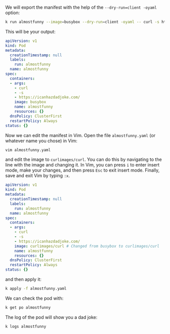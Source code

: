 We will export the manifest with the help of the `--dry-run=client -oyaml` option:

```bash
k run almostfunny --image=busybox --dry-run=client -oyaml -- curl -s https://icanhazdadjoke.com/ > almostfunny.yaml

```

This will be your output:

```yaml
apiVersion: v1
kind: Pod
metadata:
  creationTimestamp: null
  labels:
    run: almostfunny
  name: almostfunny
spec:
  containers:
  - args:
    - curl
    - -s
    - https://icanhazdadjoke.com/
    image: busybox
    name: almostfunny
    resources: {}
  dnsPolicy: ClusterFirst
  restartPolicy: Always
status: {}
```
Now we can edit the manifest in Vim. Open the file `almostfunny.yaml` (or whatever name you chose) in Vim:

```bash
vim almostfunny.yaml
```
and edit the image to `curlimages/curl`. You can do this by navigating to the line with the image and changing it. In Vim, you can press `i` to enter insert mode, make your changes, and then press `Esc` to exit insert mode. Finally, save and exit Vim by typing `:x`.

```yaml
apiVersion: v1
kind: Pod
metadata:
  creationTimestamp: null
  labels:
    run: almostfunny
  name: almostfunny
spec:
  containers:
  - args:
    - curl
    - -s
    - https://icanhazdadjoke.com/
    image: curlimages/curl # Changed from busybox to curlimages/curl
    name: almostfunny
    resources: {}
  dnsPolicy: ClusterFirst
  restartPolicy: Always
status: {}
```

and then apply it:

```bash
k apply -f almostfunny.yaml
```

We can check the pod with:

```bash
k get po almostfunny
```

The log of the pod will show you a dad joke:

```bash
k logs almostfunny
```
